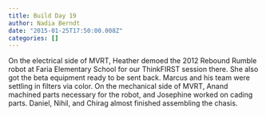 ```yaml
---
title: Build Day 19
author: Nadia Berndt
date: "2015-01-25T17:50:00.008Z"
categories: []
---
```


On the electrical side of MVRT, Heather demoed the 2012 Rebound Rumble robot at Faria Elementary School for our ThinkFIRST session there. She also got the beta equipment ready to be sent back. Marcus and his team were settling in filters via color. On the mechanical side of MVRT, Anand machined parts necessary for the robot, and Josephine worked on cading parts. Daniel, Nihil, and Chirag almost finished assembling the chasis.
